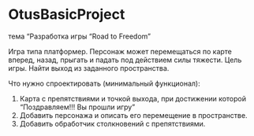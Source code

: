 # OtusBasicProject
тема “Разработка игры “Road to Freedom”

Игра типа платформер.
Персонаж может перемещаться по карте вперед, назад, прыгать и падать под действием силы тяжести.
Цель игры. Найти выход из заданного пространства.

Что нужно спроектировать (минимальный функционал):
1) Карта с препятствиями и точкой выхода, при достижении которой “Поздравляем!!! Вы прошли игру”
2) Добавить персонажа и описать его перемещение в пространстве.
3) Добавить обработчик столкновений с препятствиями.
